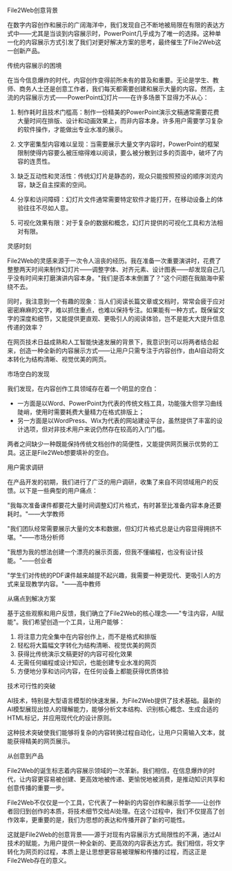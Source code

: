 File2Web创意背景

在数字内容创作和展示的广阔海洋中，我们发现自己不断地被局限在有限的表达方式中——尤其是当谈到内容展示时，PowerPoint几乎成为了唯一的选择。这种单一化的内容展示方式引发了我们对更好解决方案的思考，最终催生了File2Web这一创新产品。

传统内容展示的困境

在当今信息爆炸的时代，内容创作变得前所未有的普及和重要。无论是学生、教师、商务人士还是创意工作者，我们每天都需要创建和展示大量的内容。然而，主流的内容展示方式——PowerPoint幻灯片——在许多场景下显得力不从心：

1. 制作耗时且技术门槛高：制作一份精美的PowerPoint演示文稿通常需要花费大量时间在排版、设计和动画效果上，而非内容本身。许多用户需要学习复杂的软件操作，才能做出专业水准的展示。

2. 文字密集型内容难以呈现：当需要展示大量文字内容时，PowerPoint的框架限制使得内容要么被压缩得难以阅读，要么被分散到过多的页面中，破坏了内容的连贯性。

3. 缺乏互动性和灵活性：传统幻灯片是静态的，观众只能按照预设的顺序浏览内容，缺乏自主探索的空间。

4. 分享和访问障碍：幻灯片文件通常需要特定软件才能打开，在移动设备上的体验往往不尽如人意。

5. 可视化效果有限：对于复杂的数据和概念，幻灯片提供的可视化工具和方法相对有限。

灵感时刻

File2Web的灵感来源于一次令人沮丧的经历。我在准备一次重要演讲时，花费了整整两天时间来制作幻灯片——调整字体、对齐元素、设计图表——却发现自己几乎没有时间来打磨演讲内容本身。"我们是否本末倒置了？"这个问题在我脑海中萦绕不去。

同时，我注意到一个有趣的现象：当人们阅读长篇文章或文档时，常常会疲于应对密密麻麻的文字，难以抓住重点，也难以保持专注。如果能有一种方式，既保留文字的深度和细节，又能提供更直观、更吸引人的阅读体验，岂不是能大大提升信息传递的效率？

在网页技术日益成熟和人工智能快速发展的背景下，我意识到可以将两者结合起来，创造一种全新的内容展示方式——让用户只需专注于内容创作，由AI自动将文本转化为结构清晰、视觉优美的网页。

市场空白的发现

我们发现，在内容创作工具领域存在着一个明显的空白：

- 一方面是以Word、PowerPoint为代表的传统文档工具，功能强大但学习曲线陡峭，使用时需要耗费大量精力在格式排版上；
- 另一方面是以WordPress、Wix为代表的网站建设平台，虽然提供了丰富的设计选项，但对非技术用户来说仍然存在较高的入门门槛。

两者之间缺少一种既能保持传统文档创作的简便性，又能提供网页展示优势的工具。这正是File2Web想要填补的空白。

用户需求调研

在产品开发的初期，我们进行了广泛的用户调研，收集了来自不同领域用户的反馈。以下是一些典型的用户痛点：

"我每次准备课件都要花大量时间调整幻灯片格式，有时甚至比准备内容本身还要耗时。"——大学教师

"我们团队经常需要展示大量的文本和数据，但幻灯片格式总是让内容显得拥挤不堪。"——市场分析师

"我想为我的想法创建一个漂亮的展示页面，但我不懂编程，也没有设计技能。"——创业者

"学生们对传统的PDF课件越来越提不起兴趣，我需要一种更现代、更吸引人的方式来呈现教学内容。"——高中教师

从痛点到解决方案

基于这些观察和用户反馈，我们确立了File2Web的核心理念——"专注内容，AI赋能"。我们希望创造一个工具，让用户能够：

1. 将注意力完全集中在内容创作上，而不是格式和排版
2. 轻松将大篇幅文字转化为结构清晰、视觉优美的网页
3. 获得比传统演示文稿更好的内容可视化效果
4. 无需任何编程或设计知识，也能创建专业水准的网页
5. 方便地分享和访问内容，在任何设备上都能获得优质体验

技术可行性的突破

AI技术，特别是大型语言模型的快速发展，为File2Web提供了技术基础。最新的AI模型展现出惊人的理解能力，能够分析文本结构、识别核心概念、生成合适的HTML标记，并应用现代化的设计原则。

这种技术突破使我们能够将复杂的内容转换过程自动化，让用户只需输入文本，就能获得精美的网页展示。

从创意到产品

File2Web的诞生标志着内容展示领域的一次革新。我们相信，在信息爆炸的时代，让内容更容易被创建、更高效地被传递、更愉悦地被消费，是推动知识共享和创意传播的重要一步。

File2Web不仅仅是一个工具，它代表了一种新的内容创作和展示哲学——让创作者回归到创作的本质，将技术细节交给AI处理。在这个过程中，我们不仅提高了创作效率，更重要的是，我们为思想的表达和传播开辟了新的可能性。

这就是File2Web的创意背景——源于对现有内容展示方式局限性的不满，通过AI技术的赋能，为用户提供一种全新的、更高效的内容表达方式。我们相信，将文字转化为网页的过程，本质上是让思想更容易被理解和传播的过程，而这正是File2Web存在的意义。 